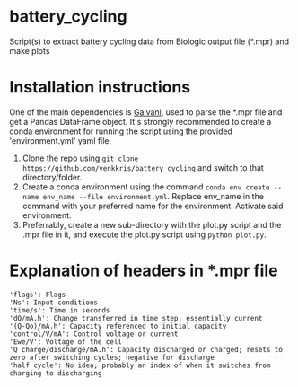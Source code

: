 # battery_cycling
Script(s) to extract battery cycling data from Biologic output file (*.mpr) and make plots

# Installation instructions
One of the main dependencies is [Galvani](https://github.com/echemdata/galvani), used to parse the *.mpr file and get a Pandas DataFrame object. It's strongly recommended to create a conda environment for running the script using the provided 'environment.yml' yaml file.

1. Clone the repo using `git clone https://github.com/venkkris/battery_cycling` and switch to that directory/folder.
2. Create a conda environment using the command `conda env create --name env_name --file environment.yml`. Replace env_name in the command with your preferred name for the environment. Activate said environment.
3. Preferrably, create a new sub-directory with the plot.py script and the .mpr file in it, and execute the plot.py script using `python plot.py`. 

# Explanation of headers in *.mpr file
```
'flags': Flags
'Ns': Input conditions
'time/s': Time in seconds
'dQ/mA.h': Change transferred in time step; essentially current
'(Q-Qo)/mA.h': Capacity referenced to initial capacity
'control/V/mA': Control voltage or current
'Ewe/V': Voltage of the cell
'Q charge/discharge/mA.h': Capacity discharged or charged; resets to zero after switching cycles; negative for discharge
'half cycle': No idea; probably an index of when it switches from charging to discharging
```